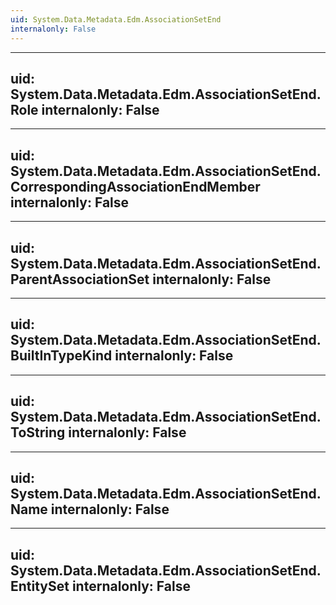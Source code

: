 ```yaml
---
uid: System.Data.Metadata.Edm.AssociationSetEnd
internalonly: False
---
```


---
uid: System.Data.Metadata.Edm.AssociationSetEnd.Role
internalonly: False
---

---
uid: System.Data.Metadata.Edm.AssociationSetEnd.CorrespondingAssociationEndMember
internalonly: False
---

---
uid: System.Data.Metadata.Edm.AssociationSetEnd.ParentAssociationSet
internalonly: False
---

---
uid: System.Data.Metadata.Edm.AssociationSetEnd.BuiltInTypeKind
internalonly: False
---

---
uid: System.Data.Metadata.Edm.AssociationSetEnd.ToString
internalonly: False
---

---
uid: System.Data.Metadata.Edm.AssociationSetEnd.Name
internalonly: False
---

---
uid: System.Data.Metadata.Edm.AssociationSetEnd.EntitySet
internalonly: False
---

